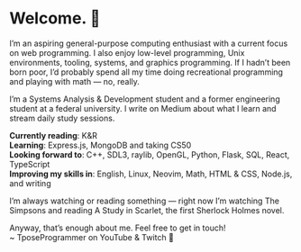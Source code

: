 # Welcome. 🪽

I’m an aspiring general-purpose computing enthusiast with a current focus on web programming. I also enjoy low-level programming, Unix environments, tooling, systems, and graphics programming. If I hadn’t been born poor, I’d probably spend all my time doing recreational programming and playing with math — no, really.  

I’m a Systems Analysis & Development student and a former engineering student at a federal university. I write on Medium about what I learn and stream daily study sessions.

**Currently reading**: K&R  
**Learning**: Express.js, MongoDB and taking CS50         
**Looking forward to**: C++, SDL3, raylib, OpenGL, Python, Flask, SQL, React, TypeScript   
**Improving my skills in**: English, Linux, Neovim, Math, HTML & CSS, Node.js, and writing

I’m always watching or reading something — right now I’m watching The Simpsons and reading A Study in Scarlet, the first Sherlock Holmes novel.

Anyway, that’s enough about me. Feel free to get in touch!  
~ TposeProgrammer on YouTube & Twitch 🐧
